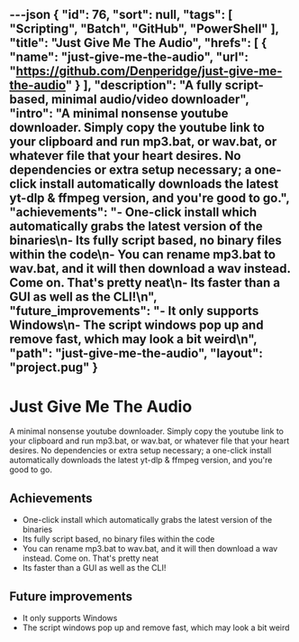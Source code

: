 ---json
{
"id": 76,
"sort": null,
"tags": [
"Scripting",
"Batch",
"GitHub",
"PowerShell"
],
"title": "Just Give Me The Audio",
"hrefs": [
{
"name": "just-give-me-the-audio",
"url": "https://github.com/Denperidge/just-give-me-the-audio"
}
],
"description": "A fully script-based, minimal audio/video downloader",
"intro": "A minimal nonsense youtube downloader. Simply copy the youtube link to your clipboard and run mp3.bat, or wav.bat, or whatever file that your heart desires. No dependencies or extra setup necessary; a one-click install automatically downloads the latest yt-dlp & ffmpeg version, and you're good to go.",
"achievements": "- One-click install which automatically grabs the latest version of the binaries\n- Its fully script based, no binary files within the code\n- You can rename mp3.bat to wav.bat, and it will then download a wav instead. Come on. That's pretty neat\n- Its faster than a GUI as well as the CLI!\n",
"future_improvements": "- It only supports Windows\n- The script windows pop up and remove fast, which may look a bit weird\n",
"path": "just-give-me-the-audio",
"layout": "project.pug"
}
---
# Just Give Me The Audio
A minimal nonsense youtube downloader. Simply copy the youtube link to your clipboard and run mp3.bat, or wav.bat, or whatever file that your heart desires. No dependencies or extra setup necessary; a one-click install automatically downloads the latest yt-dlp & ffmpeg version, and you're good to go.

## Achievements
- One-click install which automatically grabs the latest version of the binaries
- Its fully script based, no binary files within the code
- You can rename mp3.bat to wav.bat, and it will then download a wav instead. Come on. That's pretty neat
- Its faster than a GUI as well as the CLI!


## Future improvements
- It only supports Windows
- The script windows pop up and remove fast, which may look a bit weird

